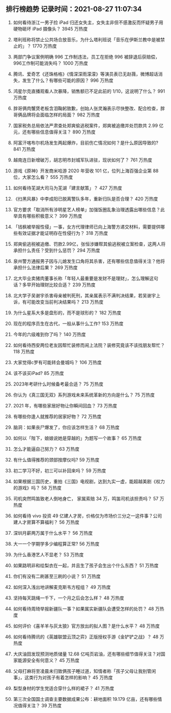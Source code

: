 
## 排行榜趋势 记录时间：2021-08-27 11:07:34
  
  1. 如何看待浙江一男子捡 iPad 归还女失主，女失主非但不感激反而怀疑男子用硬物砸坏 iPad 摄像头？ 3945 万热度
    
  2. 塔利班称将禁止公共场合放音乐，为什么塔利班说「音乐在伊斯兰教中是被禁止的」？ 1770 万热度
    
  3. 两部门争议案例明确 996 工作制违法，员工在拒绝 996 被辞退后获赔偿，996工作制可能消失吗？ 1000 万热度
    
  4. 腾讯、爱奇艺《还珠格格》《情深深雨濛濛》等演员表已无赵薇，微博超话消失，发生了什么？有哪些可能的原因？ 996 万热度
    
  5. 鸿星尔克直播观看人次暴降，销售额已不足此前的 1/10，这说明了什么？ 991 万热度
    
  6. 胖哥俩肉蟹煲老板含泪鞠躬致歉，创始人张灵瀚表示尽快整改、配合检查，胖哥俩品牌将会面临怎样的局面？ 982 万热度
    
  7. 国家税务总局依法严肃查处郑爽偷逃税案件，郑爽被追缴并处罚款共 2.99 亿元，还有哪些信息值得关注？ 890 万热度
    
  8. 阿富汗喀布尔机场发生两起爆炸，目前伤亡情况如何？是什么原因导致的? 841 万热度
    
  9. 越南连日新增破万，胡志明市封城军队进驻，现状如何了？ 761 万热度
    
  10. 游戏《原神》开发商米哈游 2020 年营收 101 亿，位列上海百强企业第 88 位，大家怎么看？ 555 万热度
    
  11. 如何看待芜湖大司马为芜湖「建言献策」？ 427 万热度
    
  12. 《扫黑风暴》中李成阳已脱离警队多年，重新归队是否合理？ 420 万热度
    
  13. 官方要求「取消所有涉明星艺人榜单」加强饭圈乱象治理透露出哪些信息？此举具有哪些积极意义？ 399 万热度
    
  14. 「钱枫被举报性侵」一事，女方代理律师已向上海警方递交材料，需要提供哪些有效证据才能证明存在性侵行为？ 318 万热度
    
  15. 郑爽偷逃税被追缴、罚款2.99亿，张恒涉嫌帮其偷逃税被立案检查，这两人将承担什么责任？受到什么惩罚？ 294 万热度
    
  16. 泉州警方通报男子因与儿媳发生口角将其杀害，还有哪些信息值得关注？他将承担什么法律后果？ 269 万热度
    
  17. 北大毕业卖猪肉董事长称「年轻人最重要是发财不是理财」，怎么理解这句话？多早开始理财比较合适？ 239 万热度
    
  18. 北大学子吴谢宇杀害母亲被判死刑，其亲属表示不满判决结果，若吴谢宇上诉，有可能改变当前判决结果吗？ 213 万热度
    
  19. 为什么星系大多是盘形的，而不是球形的？ 182 万热度
    
  20. 现在的程序员生在古代，一般从事什么工作? 153 万热度
    
  21. 今年的六级难到你了吗？ 140 万热度
    
  22. 如何看待西安两位老友因帮忙装修而闹上法院？装修究竟该不该找朋友帮忙？ 118 万热度
    
  23. 大家觉得c罗有可能转会曼城吗？ 106 万热度
    
  24. 该不该买iPad? 85 万热度
    
  25. 2023年考研什么时候备考最合适？ 75 万热度
    
  26. 你认为《真三国无双》系列游戏未来系统革新的方向是什么？ 75 万热度
    
  27. 2021 年，有哪些家居好物让你瞬间回血？ 73 万热度
    
  28. 有哪些你逢人就推荐的居家好物？ 72 万热度
    
  29. 脑洞：如果丧尸爆发了，你应该怎样生活？ 68 万热度
    
  30. 如何以「陛下，娘娘说她是穿越的」为题写一个故事？ 65 万热度
    
  31. 怎么才能逼自己努力？ 63 万热度
    
  32. 有什么值得推荐的颈部按摩仪吗? 59 万热度
    
  33. 初二学习不好，初三可以补回来吗？ 59 万热度
    
  34. 如果根据三国历史，重拍《三国》电视剧，达到九实一虚，能超越美剧《权力的游戏》吗？ 58 万热度
    
  35. 司机突然鸣笛致老人倒地身亡， 家属索赔 34 万，鸣笛司机该担责吗？ 57 万热度
    
  36. 如何看待 vivo 投资 49 亿建人才房，价格仅为市场价三分之一这件事？公司建人才房算不算福利？ 56 万热度
    
  37. 深圳月薪两万属于什么水平？ 56 万热度
    
  38. 大一一个学期学多少编程算正常? 56 万热度
    
  39. 为什么香港艺人不显老？ 53 万热度
    
  40. 如果路明非和绘梨衣在一起，并且生了孩子会生出个什么东西？ 51 万热度
    
  41. 你们有没有二刷甚至三刷的小说？ 51 万热度
    
  42. 如何深入浅出地讲解麦克斯韦方程组？ 49 万热度
    
  43. 坚持每天跳绳一千下，一个月之后会怎么样？ 48 万热度
    
  44. 如何看待周琦举报新疆队一事？如果属实新疆队会遭受怎样的处罚？ 48 万热度
    
  45. 如何评价《喜羊羊与灰太狼》官方放出的拟人图？是什么水平？ 48 万热度
    
  46. 如何看待腾讯的《英雄联盟云顶之弈》正版授权手游《金铲铲之战》？ 48 万热度
    
  47. 大庆油田发现预测地质储量 12.68 亿吨页岩油，还有哪些细节值得关注？对国家能源安全有何意义？ 45 万热度
    
  48. 父母打麻将至凌晨未归致俩孩子睡过道，知情者称「孩子父母让我别管闲事」，这类行为对孩子有着怎样的影响？ 45 万热度
    
  49. 梨型身材的学生党适合穿什么样的裙子？ 41 万热度
    
  50. 第三次全国国土调查主要数据成果公布：耕地面积 19.179 亿亩，还有哪些情况值得关注？ 39 万热度
    